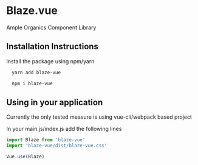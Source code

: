 # Blaze.vue
Ample Organics Component Library

## Installation Instructions

Install the package using npm/yarn

``` sh
  yarn add blaze-vue
```
``` sh
  npm i blaze-vue
```

## Using in your application
Currently the only tested measure is using vue-cli/webpack based project

In your main.js/index.js add the following lines

```javascript
import Blaze from 'blaze-vue'
import 'blaze-vue/dist/blaze-vue.css'

Vue.use(Blaze)
```
